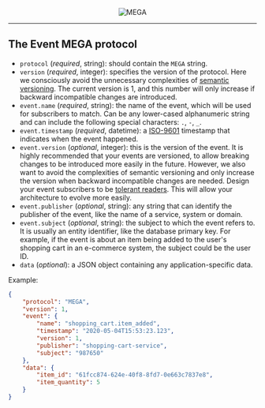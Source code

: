 <p align="center">
    <img alt="MEGA" src="https://github.com/mega-distributed/event-mega/raw/master/resources/logo/mega_logo_large.png">
</p>

---

## The Event MEGA protocol

- `protocol` (_required_, string): should contain the `MEGA` string.
- `version` (_required_, integer): specifies the version of the protocol. Here we consciously avoid the unnecessary complexities of [semantic versioning](https://semver.org). The current version is 1, and this number will only increase if backward incompatible changes are introduced.
- `event.name` (_required_, string): the name of the event, which will be used for subscribers to match. Can be any lower-cased alphanumeric string and can include the following special characters: `.`, `-`, `_`.
- `event.timestamp` (_required_, datetime): a [ISO-9601](https://en.wikipedia.org/wiki/ISO_8601#Combined_date_and_time_representations) timestamp that indicates when the event happened.
- `event.version` (_optional_, integer): this is the version of the event. It is highly recommended that your events are versioned, to allow breaking changes to be introduced more easily in the future. However, we also want to avoid the complexities of semantic versioning and only increase the version when backward incompatible changes are needed. Design your event subscribers to be [tolerant readers](https://martinfowler.com/bliki/TolerantReader.html). This will allow your architecture to evolve more easily.
- `event.publisher` (_optional_, string): any string that can identify the publisher of the event, like the name of a service,  system or domain.
- `event.subject` (_optional_, string): the subject to which the event refers to. It is usually an entity identifier, like the database primary key. For example, if the event is about an item being added to the user's shopping cart in an e-commerce system, the subject could be the user ID.
- `data` (_optional_): a JSON object containing any application-specific data.

Example:

```json
{
    "protocol": "MEGA",
    "version": 1,
    "event": {
        "name": "shopping_cart.item_added",
        "timestamp": "2020-05-04T15:53:23.123",
        "version": 1,
        "publisher": "shopping-cart-service",
        "subject": "987650"
    },
    "data": {
        "item_id": "61fcc874-624e-40f8-8fd7-0e663c7837e8",
        "item_quantity": 5
    }
}
```
